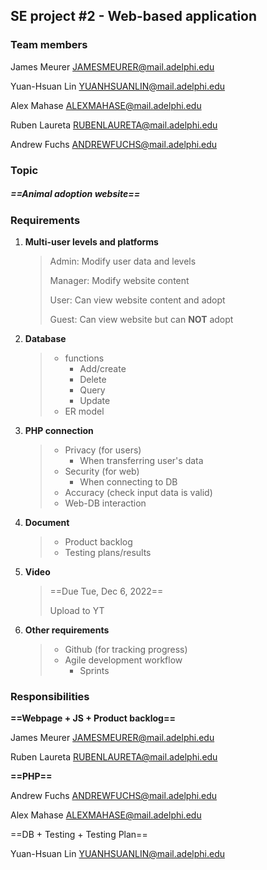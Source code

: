 ## SE project #2 - Web-based application

### Team members

James Meurer JAMESMEURER@mail.adelphi.edu

Yuan-Hsuan Lin YUANHSUANLIN@mail.adelphi.edu

Alex Mahase ALEXMAHASE@mail.adelphi.edu

Ruben Laureta RUBENLAURETA@mail.adelphi.edu

Andrew Fuchs ANDREWFUCHS@mail.adelphi.edu

### Topic

##### ==**Animal adoption website**==

### Requirements

1.  **Multi-user levels and platforms**

    >   Admin: Modify user data and levels
    >
    >   Manager: Modify website content
    >
    >   User: Can view website content and adopt
    >
    >   Guest: Can view website but can **NOT** adopt

2.  **Database**

    >   -   functions
    >       -   Add/create
    >       -   Delete
    >       -   Query
    >       -   Update
    >   -   ER model

3.  **PHP connection**

    >   -   Privacy (for users)
    >       -   When transferring user's data
    >   -   Security (for web)
    >       -   When connecting to DB
    >   -   Accuracy (check input data is valid)
    >   -   Web-DB interaction

4.  **Document**

    >   -   Product backlog
    >   -   Testing plans/results

5.  **Video**

    >   ==Due Tue, Dec 6, 2022==
    >
    >   Upload to YT

6.  **Other requirements**

    >   -   Github (for tracking progress)
    >   -   Agile development workflow
    >       -   Sprints

### Responsibilities

**==Webpage + JS + Product backlog==**

James Meurer JAMESMEURER@mail.adelphi.edu

Ruben Laureta RUBENLAURETA@mail.adelphi.edu



**==PHP==**

Andrew Fuchs ANDREWFUCHS@mail.adelphi.edu

Alex Mahase ALEXMAHASE@mail.adelphi.edu



==DB + Testing + Testing Plan==

Yuan-Hsuan Lin YUANHSUANLIN@mail.adelphi.edu

